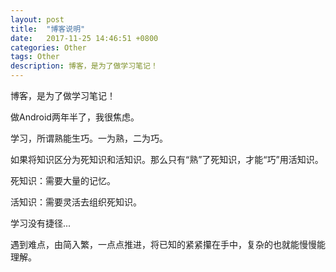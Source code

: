 ```yaml
---
layout: post
title:  "博客说明"
date:   2017-11-25 14:46:51 +0800
categories: Other
tags: Other
description: 博客，是为了做学习笔记！
---
```

博客，是为了做学习笔记！

做Android两年半了，我很焦虑。

学习，所谓熟能生巧。一为熟，二为巧。

如果将知识区分为死知识和活知识。那么只有“熟”了死知识，才能“巧”用活知识。

死知识：需要大量的记忆。

活知识：需要灵活去组织死知识。

学习没有捷径...

遇到难点，由简入繁，一点点推进，将已知的紧紧攥在手中，复杂的也就能慢慢能理解。


